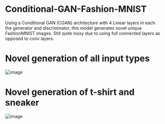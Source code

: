 # Conditional-GAN-Fashion-MNIST
Using a Conditional GAN (CGAN) architecture with 4 Linear layers in each the generator and discriminator, this model generates novel unique FashionMNIST images. Still quite lossy due to using full connected layers as opposed to conv layers.

# Novel generation of all input types
![image](https://github.com/MasterMeep/Conditional-GAN-Fashion-MNIST/assets/51376656/a560dbf0-588c-4f39-8470-a6ac585509e8)

# Novel generation of t-shirt and sneaker
![image](https://github.com/MasterMeep/Conditional-GAN-Fashion-MNIST/assets/51376656/520e41fd-6062-4ab3-a3e7-5459cb1f6779)
